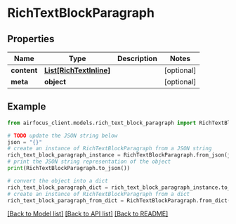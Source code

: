 # RichTextBlockParagraph


## Properties

Name | Type | Description | Notes
------------ | ------------- | ------------- | -------------
**content** | [**List[RichTextInline]**](RichTextInline.md) |  | [optional] 
**meta** | **object** |  | [optional] 

## Example

```python
from airfocus_client.models.rich_text_block_paragraph import RichTextBlockParagraph

# TODO update the JSON string below
json = "{}"
# create an instance of RichTextBlockParagraph from a JSON string
rich_text_block_paragraph_instance = RichTextBlockParagraph.from_json(json)
# print the JSON string representation of the object
print(RichTextBlockParagraph.to_json())

# convert the object into a dict
rich_text_block_paragraph_dict = rich_text_block_paragraph_instance.to_dict()
# create an instance of RichTextBlockParagraph from a dict
rich_text_block_paragraph_from_dict = RichTextBlockParagraph.from_dict(rich_text_block_paragraph_dict)
```
[[Back to Model list]](../README.md#documentation-for-models) [[Back to API list]](../README.md#documentation-for-api-endpoints) [[Back to README]](../README.md)


